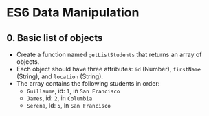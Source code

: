 # ES6 Data Manipulation

## 0. Basic list of objects
- Create a function named `getListStudents` that returns an array of objects.
- Each object should have three attributes: `id` (Number), `firstName` (String), and `location` (String).
- The array contains the following students in order:
    - `Guillaume`, id: `1`, in `San Francisco`
    - `James`, id: `2`, in `Columbia`
    - `Serena`, id: `5`, in `San Francisco`
